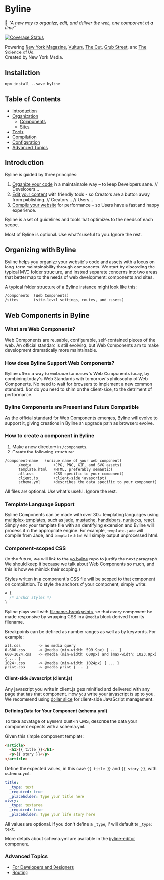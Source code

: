 Byline
=========================

📰 _"A new way to organize, edit, and deliver the web, one component at a time"_

[![Coverage Status](https://coveralls.io/repos/nymag/byline/badge.svg?branch=master&t=cQ880T)](https://coveralls.io/r/nymag/byline?branch=master)

Powering [New York Magazine](http://nymag.com/), [Vulture](http://www.vulture.com/), [The Cut](http://thecut.com/), [Grub Street](http://www.grubstreet.com/), and [The Science of Us](http://www.scienceofus.com/).  
Created by New York Media.

## Installation
```
npm install --save byline
```

## Table of Contents
* [Introduction](#introduction)
* [Organization](#organization)
  * [Components](#components)
  * [Sites](#sites)
* [Tools](#tools)
* [Compilation](#compilation)
* [Configuration](#configuration)
* [Advanced Topics](#advanced-topics)

## Introduction
Byline is guided by three principles:

1. [Organize your code](##organize) in a maintainable way – to keep Developers sane.
// Developers...
2. [Edit your content](##edit) with friendly tools - so Creators are a button away from publishing.
// Creators...
// Users...
3. [Compile your website](##compile) for performance – so Users have a fast and happy experience.

Byline is a set of guidelines and tools that optimizes to the needs of each scope.

Most of Byline is optional. Use what's useful to you. Ignore the rest.

## Organizing with Byline
Byline helps you organize your website's code and assets with a focus on long-term maintainability through components. We start by discarding the typical MVC folder structure, and instead separate concerns into two areas that better map to the needs of web development: components and sites.

A typical folder structure of a Byline instance might look like this:
```
/components  (Web Components)
/sites       (site-level settings, routes, and assets)
```

## Web Components in Byline
### What are Web Components?
Web Components are reusable, configurable, self-contained pieces of the web. An official standard is still evolving, but Web Components aim to make development dramatically more maintainable.

### How does Byline Support Web Components?
Byline offers a way to embrace tomorrow's Web Components today, by combining today's Web Standards with tomorrow's philosophy of Web Components. No need to wait for browsers to implement a new common standard. Nor do you need to shim on the client-side, to the detriment of performance.

### Byline Components are Present and Future Compatible
As the official standard for Web Components emerges, Byline will evolve to support it, giving creations in Byline an upgrade path as browsers evolve.

### How to create a component in Byline
1. Make a new directory in `/components`.
2. Create the following structure:
```
/component-name   (unique name of your web component)
      /media          (JPG, PNG, GIF, and SVG assets)
      template.html   (HTML, preferably semantic)
      all.css         (CSS specific to your component)
      client.js       (client-side javascript)
      schema.yml      (describes the data specific to your component)
```

All files are optional. Use what's useful. Ignore the rest.

### Template Language Support
Byline Components can be made with over 30+ templating languages using [multiplex-templates](https://github.com/nymag/multiplex-templates), such as [jade](https://github.com/jadejs/jade), [mustache](https://github.com/mustache/mustache.github.com),
[handlebars](https://github.com/wycats/handlebars.js/),
[nunjucks](https://github.com/mozilla/nunjucks),
[react](https://github.com/facebook/react).
Simply end your template file with an identifying extension and Byline will process it in the appropriate engine.
For example, `template.jade` will compile from Jade, and `template.html` will simply output unprocessed html.

### Component-scoped CSS

(In the future, we will link to the [yo byline]() repo to justify the next paragraph.  We should keep it because we talk about Web Components so much, and this is how we mimick their scoping.)

Styles written in a component's CSS file will be scoped to that component on compilation.  To style the anchors of your component, simply write:
```CSS
a {
  /* anchor styles */
}
```

Byline plays well with [filename-breakpoints](https://github.com/nymag/responsive-filenames), so that every component be made responsive by wrapping CSS in a `@media` block derived from its filename.

Breakpoints can be defined as number ranges as well as by keywords.  For example:
```
all.css        -> no media query
0-600.css      -> @media (min-width: 599.9px) { ... }
600-1024.css   -> @media (min-width: 600px) and (max-width: 1023.9px) { ... }
1024+.css      -> @media (min-width: 1024px) { ... }
print.css      -> @media print { ... }
```

#### Client-side Javascript (client.js)
Any javascript you write in client.js gets minified and delivered with any page that has that component. How you write your javascript is up to you. We recommend using [dollar slice](https://github.com/nymag/dollar-slice) for client-side JavaScript management.

#### Defining Data for Your Component (schema.yml)
To take advatage of Byline's built-in CMS, describe the data your component expects with a schema.yml.

Given this simple component template:
```html
<article>
  <h1>{{ title }}</h1>
  <p>{{ story }}</p>
</article>
```

Define the expected values, in this case `{{ title }}` and `{{ story }}`, with schema.yml:
```yaml
title:
  _type: text
  _required: true
  _placeholder: Type your title here
story:
  _type: textarea
  _required: true
  _placeholder: Type your life story here
```

All values are optional. If you don't define a ```_type```, if will default to ```_type: text```.

More details about schema.yml are available in the [byline-editor](https://github.com/nymag/byline-editor) component.

### Advanced Topics

- [For Developers and Designers](https://github.com/nymag/byline/tree/master/lib)
- [Routing](https://github.com/nymag/byline/tree/master/lib/routes)
